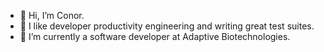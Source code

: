 - 👋 Hi, I’m Conor.
- 👀 I like developer productivity engineering and writing great test suites.
- 🌱 I’m currently a software developer at Adaptive Biotechnologies.

<!---
conorchinitz/conorchinitz is a ✨ special ✨ repository because its `README.md` (this file) appears on your GitHub profile.
You can click the Preview link to take a look at your changes.
--->
